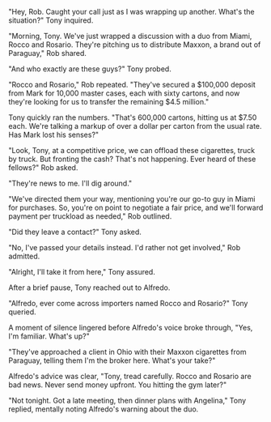 "Hey, Rob. Caught your call just as I was wrapping up another. What's the situation?" Tony inquired.

"Morning, Tony. We've just wrapped a discussion with a duo from Miami, Rocco and Rosario. They're pitching us to distribute Maxxon, a brand out of Paraguay," Rob shared.

"And who exactly are these guys?" Tony probed.

"Rocco and Rosario," Rob repeated. "They've secured a $100,000 deposit from Mark for 10,000 master cases, each with sixty cartons, and now they're looking for us to transfer the remaining $4.5 million."

Tony quickly ran the numbers. "That's 600,000 cartons, hitting us at $7.50 each. We're talking a markup of over a dollar per carton from the usual rate. Has Mark lost his senses?"

"Look, Tony, at a competitive price, we can offload these cigarettes, truck by truck. But fronting the cash? That's not happening. Ever heard of these fellows?" Rob asked.

"They're news to me. I'll dig around."

"We've directed them your way, mentioning you're our go-to guy in Miami for purchases. So, you're on point to negotiate a fair price, and we'll forward payment per truckload as needed," Rob outlined.

"Did they leave a contact?" Tony asked.

"No, I've passed your details instead. I'd rather not get involved," Rob admitted.

"Alright, I'll take it from here," Tony assured.

After a brief pause, Tony reached out to Alfredo.

"Alfredo, ever come across importers named Rocco and Rosario?" Tony queried.

A moment of silence lingered before Alfredo's voice broke through, "Yes, I'm familiar. What's up?"

"They've approached a client in Ohio with their Maxxon cigarettes from Paraguay, telling them I'm the broker here. What's your take?"

Alfredo's advice was clear, "Tony, tread carefully. Rocco and Rosario are bad news. Never send money upfront. You hitting the gym later?"

"Not tonight. Got a late meeting, then dinner plans with Angelina," Tony replied, mentally noting Alfredo's warning about the duo.
